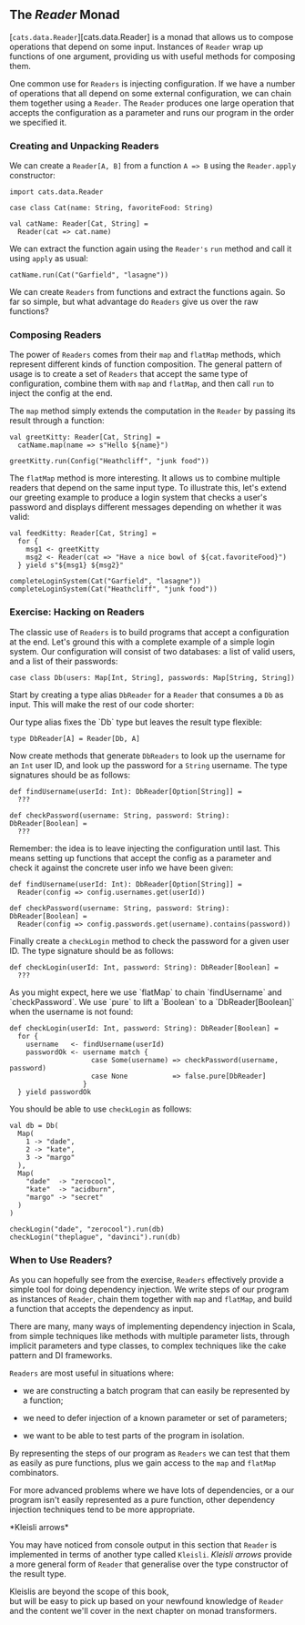 ## The *Reader* Monad

[`cats.data.Reader`][cats.data.Reader] is a monad
that allows us to compose operations that depend on some input.
Instances of `Reader` wrap up functions of one argument,
providing us with useful methods for composing them.

One common use for `Readers` is injecting configuration.
If we have a number of operations that all depend on some external configuration,
we can chain them together using a `Reader`.
The `Reader` produces one large operation that
accepts the configuration as a parameter 
and runs our program in the order we specified it.

### Creating and Unpacking Readers

We can create a `Reader[A, B]` from a function `A => B` 
using the `Reader.apply` constructor:

```tut:book:silent
import cats.data.Reader
```

```tut:book
case class Cat(name: String, favoriteFood: String)

val catName: Reader[Cat, String] =
  Reader(cat => cat.name)
```

We can extract the function again 
using the `Reader's` `run` method
and call it using `apply` as usual:

```tut:book
catName.run(Cat("Garfield", "lasagne"))
```

We can create `Readers` from functions and extract the functions again.
So far so simple,
but what advantage do `Readers` give us over the raw functions?

### Composing Readers

The power of `Readers` comes from their `map` and `flatMap` methods,
which represent different kinds of function composition.
The general pattern of usage is 
to create a set of `Readers` that accept the same type of configuration,
combine them with `map` and `flatMap`,
and then call `run` to inject the config at the end.

The `map` method simply extends the computation in the `Reader`
by passing its result through a function:

```tut:book:silent
val greetKitty: Reader[Cat, String] =
  catName.map(name => s"Hello ${name}")
```

```tut:book
greetKitty.run(Config("Heathcliff", "junk food"))
```

The `flatMap` method is more interesting.
It allows us to combine multiple readers 
that depend on the same input type.
To illustrate this, let's extend our greeting example
to produce a login system that checks a user's password
and displays different messages depending on whether it was valid:

```tut:book:silent
val feedKitty: Reader[Cat, String] =
  for {
    msg1 <- greetKitty
    msg2 <- Reader(cat => "Have a nice bowl of ${cat.favoriteFood}")
  } yield s"${msg1} ${msg2}"
```

```tut:book
completeLoginSystem(Cat("Garfield", "lasagne"))
completeLoginSystem(Cat("Heathcliff", "junk food"))
```

### Exercise: Hacking on Readers

The classic use of `Readers` is to build programs
that accept a configuration at the end.
Let's ground this with a complete example
of a simple login system.
Our configuration will consist of two databases:
a list of valid users, and a list of their passwords:

```tut:book:silent
case class Db(users: Map[Int, String], passwords: Map[String, String])
```

Start by creating a type alias `DbReader` for 
a `Reader` that consumes a `Db` as input.
This will make the rest of our code shorter:

<div class="solution">
Our type alias fixes the `Db` type
but leaves the result type flexible:

```tut:book:silent
type DbReader[A] = Reader[Db, A]
```
</div>

Now create methods that generate `DbReaders` to
look up the username for an `Int` user ID, and
look up the password for a `String` username.
The type signatures should be as follows:

```tut:book:silent
def findUsername(userId: Int): DbReader[Option[String]] =
  ???

def checkPassword(username: String, password: String): DbReader[Boolean] =
  ???
```

<div class="solution">
Remember: the idea is to leave injecting the configuration until last.
This means setting up functions that accept the config as a parameter
and check it against the concrete user info we have been given:

```tut:book:silent
def findUsername(userId: Int): DbReader[Option[String]] =
  Reader(config => config.usernames.get(userId))

def checkPassword(username: String, password: String): DbReader[Boolean] =
  Reader(config => config.passwords.get(username).contains(password))
```

</div>

Finally create a `checkLogin` method 
to check the password for a given user ID.
The type signature should be as follows:

```tut:book:silent
def checkLogin(userId: Int, password: String): DbReader[Boolean] =
  ???
```

<div class="solution">
As you might expect, 
here we use `flatMap` to chain `findUsername` and `checkPassword`.
We use `pure` to lift a `Boolean` to a `DbReader[Boolean]`
when the username is not found:

```tut:book:silent
def checkLogin(userId: Int, password: String): DbReader[Boolean] =
  for {
    username   <- findUsername(userId)
    passwordOk <- username match {
                    case Some(username) => checkPassword(username, password)
                    case None           => false.pure[DbReader]
                  }
  } yield passwordOk
```
</div>

You should be able to use `checkLogin` as follows:

```tut:book
val db = Db(
  Map(
    1 -> "dade",
    2 -> "kate",
    3 -> "margo"
  ),
  Map(
    "dade"  -> "zerocool", 
    "kate"  -> "acidburn", 
    "margo" -> "secret"
  )
)

checkLogin("dade", "zerocool").run(db)
checkLogin("theplague", "davinci").run(db)
```

### When to Use Readers?

As you can hopefully see from the exercise,
`Readers` effectively provide a simple tool for doing dependency injection.
We write steps of our program as instances of `Reader`,
chain them together with `map` and `flatMap`,
and build a function that accepts the dependency as input.

There are many, many ways of implementing dependency injection in Scala,
from simple techniques like methods with multiple parameter lists,
through implicit parameters and type classes,
to complex techniques like the cake pattern and DI frameworks.

`Readers` are most useful in situations where:

- we are constructing a batch program 
  that can easily be represented by a function;

- we need to defer injection of a known parameter
  or set of parameters;

- we want to be able to test 
  parts of the program in isolation.

By representing the steps of our program as `Readers`
we can test that them as easily as pure functions,
plus we gain access to the `map` and `flatMap` combinators.

For more advanced problems where we have lots of dependencies,
or a our program isn't easily represented as a pure function,
other dependency injection techniques tend to be more appropriate.

<div class="callout callout-warning">
  *Kleisli arrows*

  You may have noticed from console output in this section
  that `Reader` is implemented in terms of another type called `Kleisli`.
  *Kleisli arrows* provide a more general form of `Reader`
  that generalise over the type constructor of the result type.

  Kleislis are beyond the scope of this book,  
  but will be easy to pick up based on your newfound knowledge of `Reader`
  and the content we'll cover in the next chapter on monad transformers.
</div>

